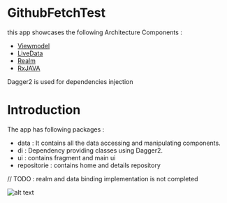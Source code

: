 # GithubFetchTest
this app showcases the following Architecture Components :
 * [Viewmodel](https://developer.android.com/reference/android/arch/lifecycle/ViewModel.html)
 * [LiveData](https://developer.android.com/reference/android/arch/lifecycle/LiveData.html)
 * [Realm](https://realm.io)
 * [RxJAVA](http://reactivex.io/RxJava/javadoc/)

 Dagger2 is used for dependencies injection
 
 # Introduction
 
 The app has following packages :
 
 * data : It contains all the data accessing and manipulating components.
 * di : Dependency providing classes using Dagger2.
 * ui : contains fragment and main ui
 * repositorie : contains home and details repository
 
 // TODO : realm and data binding implementation is not completed
 
 ![alt text](https://user-images.githubusercontent.com/16366481/57240058-eb98a700-702d-11e9-863d-56b45402667a.png)
